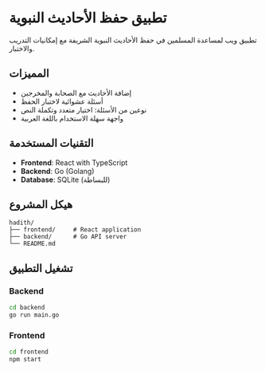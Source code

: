# تطبيق حفظ الأحاديث النبوية

تطبيق ويب لمساعدة المسلمين في حفظ الأحاديث النبوية الشريفة مع إمكانيات التدريب والاختبار.

## المميزات

- إضافة الأحاديث مع الصحابة والمخرجين
- أسئلة عشوائية لاختبار الحفظ
- نوعين من الأسئلة: اختيار متعدد وتكملة النص
- واجهة سهلة الاستخدام باللغة العربية

## التقنيات المستخدمة

- **Frontend**: React with TypeScript
- **Backend**: Go (Golang)
- **Database**: SQLite (للبساطة)

## هيكل المشروع

```
hadith/
├── frontend/     # React application
├── backend/      # Go API server
└── README.md
```

## تشغيل التطبيق

### Backend
```bash
cd backend
go run main.go
```

### Frontend
```bash
cd frontend
npm start
```
